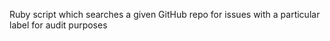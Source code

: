 Ruby script which searches a given GitHub repo for issues with a particular label for audit purposes
